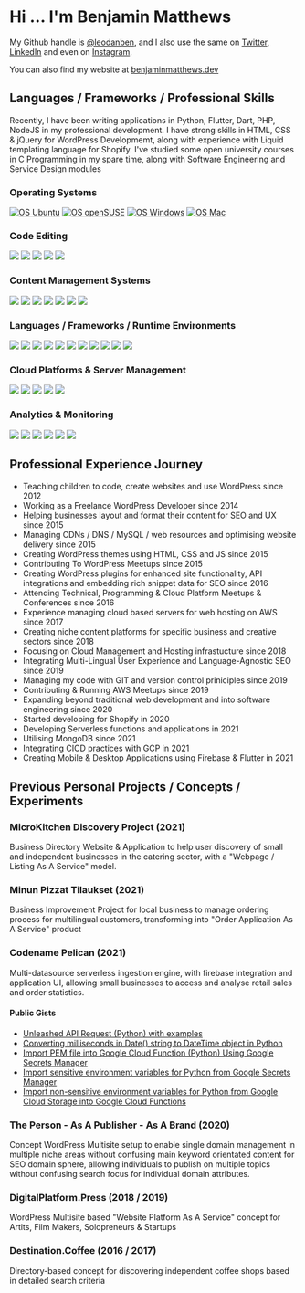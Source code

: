 # Hi ... I'm Benjamin Matthews

My Github handle is [@leodanben](https://github.com/leodanben), and I also use the same on [Twitter](https://twitter.com/leodanben), [LinkedIn](https://www.linkedin.com/in/leodanben/) and even on [Instagram](https://www.instagram.com/leodanben/). 

You can also find my website at [benjaminmatthews.dev](http://benjaminmatthews.dev)

## Languages / Frameworks / Professional Skills
Recently, I have been writing applications in Python, Flutter, Dart, PHP, NodeJS in my professional development.
I have strong skills in HTML, CSS & jQuery for WordPress Developmemt, along with experience with Liquid templating language for Shopify.
I've studied some open university courses in C Programming in my spare time, along with Software Engineering and Service Design modules
### Operating Systems
[![OS Ubuntu](https://img.shields.io/badge/-Ubuntu-brightgreen?style=flat&logo=Ubuntu&logoColor=white)](https://benjaminmatthews.dev/linus/ubuntu)
[![OS openSUSE](https://img.shields.io/badge/-openSUSE-brightgreen?style=flat&logo=openSUSE&logoColor=white)](https://benjaminmatthews.dev/linus/opensuse)
[![OS Windows](https://img.shields.io/badge/-Windows_10-lightgrey?style=flat&logo=Windows&logoColor=white)](https://benjaminmatthews.dev/windows/)
[![OS Mac](https://img.shields.io/badge/-Mac_OS-lightgrey?style=flat&logo=Apple&logoColor=white)](https://benjaminmatthews.dev/windows/)
### Code Editing
![](https://img.shields.io/badge/-PHPstorm-informational?style=flat&logo=PhpStorm&logoColor=white&color=brightgreen)
![](https://img.shields.io/badge/-PyCharm-informational?style=flat&logo=PyCharm&logoColor=white&color=brightgreen)
![](https://img.shields.io/badge/-WebStorm-informational?style=flat&logo=WebStorm&logoColor=white&color=brightgreen)
![](https://img.shields.io/badge/-Android%20Studio-informational?style=flat&logo=Android%20Studio&logoColor=white&color=brightgreen)
![](https://img.shields.io/badge/-Visual%20Studio%20Code-informational?style=flat&logo=Visual%20Studio%20Code&logoColor=white&color=lightgrey)
### Content Management Systems
![](https://img.shields.io/badge/-WordPress%20Theme%20Development-informational?style=flat&logo=WordPress&logoColor=white&color=brightgreen)
![](https://img.shields.io/badge/-WordPress%20Plugin%20Development-informational?style=flat&logo=WordPress&logoColor=white&color=brightgreen)
![](https://img.shields.io/badge/-WordPress%20Management-informational?style=flat&logo=WordPress&logoColor=white&color=brightgreen)
![](https://img.shields.io/badge/-WooCommerce%20Integration%20Development-informational?style=flat&logo=Woo&logoColor=white&color=brightgreen)
![](https://img.shields.io/badge/-WooCommerce%20Management-informational?style=flat&logo=Woo&logoColor=white&color=brightgreen)
![](https://img.shields.io/badge/-Shopify%20Theme%20Development-informational?style=flat&logo=Shopify&logoColor=white&color=lightgrey)
![](https://img.shields.io/badge/-Shopify%20Management-informational?style=flat&logo=Shopify&logoColor=white&color=lightgrey)
### Languages / Frameworks / Runtime Environments
![](https://img.shields.io/badge/-HTML5-informational?style=flat&logo=HTML5&logoColor=white&color=brightgreen)
![](https://img.shields.io/badge/-CSS-informational?style=flat&logo=CSS3&logoColor=white&color=brightgreen)
![](https://img.shields.io/badge/-jQuery-informational?style=flat&logo=jQuery&logoColor=white&color=brightgreen)
![](https://img.shields.io/badge/-PHP-informational?style=flat&logo=PHP&logoColor=white&color=brightgreen)
![](https://img.shields.io/badge/-JavaScript-informational?style=flat&logo=JavaScript&logoColor=white&color=brightgreen)
![](https://img.shields.io/badge/-Python-informational?style=flat&logo=Python&logoColor=white&color=brightgreen)
![](https://img.shields.io/badge/-Bash-informational?style=flat&logo=GNU%20Bash&logoColor=white&color=lightgrey)
![](https://img.shields.io/badge/-Flutter-informational?style=flat&logo=Flutter&logoColor=white&color=brightgreen)
![](https://img.shields.io/badge/-Dart-informational?style=flat&logo=Dart&logoColor=white&color=brightgreen)
![](https://img.shields.io/badge/-C-informational?style=flat&logo=C&logoColor=white&color=lightgrey)
![](https://img.shields.io/badge/-Node.js-informational?style=flat&logo=Node.js&logoColor=white&color=lightgrey)

### Cloud Platforms & Server Management
![](https://img.shields.io/badge/-Amazon%20AWS-informational?style=flat&logo=Amazon%20AWS&logoColor=white&color=brightgreen)
![](https://img.shields.io/badge/-Google%20Cloud-informational?style=flat&logo=Google%20Cloud&logoColor=white&color=brightgreen)
![](https://img.shields.io/badge/-Cloudflare-informational?style=flat&logo=Cloudflare&logoColor=white&color=brightgreen)
![](https://img.shields.io/badge/-Plesk-informational?style=flat&logo=Plesk&logoColor=white&color=brightgreen)
![](https://img.shields.io/badge/-cPanel-informational?style=flat&logo=cPanel&logoColor=white&color=brightgreen)
### Analytics & Monitoring
![](https://img.shields.io/badge/-Google%20Analytics-informational?style=flat&logo=Google%20Analytics&logoColor=white&color=brightgreen)
![](https://img.shields.io/badge/-Google%20Tag%20Manager-informational?style=flat&logo=Google%20Tag%20Manager&logoColor=white&color=brightgreen)
![](https://img.shields.io/badge/-Google%20Search%20Console-informational?style=flat&logo=Google%20Search%20Console&logoColor=white&color=brightgreen)
![](https://img.shields.io/badge/-Google%20PageSpeed%20Insights-informational?style=flat&logo=PageSpeed%20Insights&logoColor=white&color=brightgreen)
![](https://img.shields.io/badge/-Datadog-informational?style=flat&logo=Datadog&logoColor=white&color=lightgrey)
![](https://img.shields.io/badge/-New%20Relic-informational?style=flat&logo=New%20Relic&logoColor=white&color=lightgrey)


## Professional Experience Journey
- Teaching children to code, create websites and use WordPress since 2012
- Working as a Freelance WordPress Developer since 2014
- Helping businesses layout and format their content for SEO and UX since 2015 
- Managing CDNs / DNS / MySQL / web resources and optimising website delivery since 2015
- Creating WordPress themes using HTML, CSS and JS since 2015
- Contributing To WordPress Meetups since 2015
- Creating WordPress plugins for enhanced site functionality, API integrations and embedding rich snippet data for SEO since 2016
- Attending Technical, Programming & Cloud Platform Meetups & Conferences since 2016
- Experience managing cloud based servers for web hosting on AWS since 2017
- Creating niche content platforms for specific business and creative sectors since 2018
- Focusing on Cloud Management and Hosting infrastucture since 2018
- Integrating Multi-Lingual User Experience and Language-Agnostic SEO since 2019
- Managing my code with GIT and version control priniciples since 2019
- Contributing & Running AWS Meetups since 2019
- Expanding beyond traditional web development and into software engineering since 2020
- Started developing for Shopify in 2020
- Developing Serverless functions and applications in 2021
- Utilising MongoDB since 2021
- Integrating CICD practices with GCP in 2021
- Creating Mobile & Desktop Applications using Firebase & Flutter in 2021

## Previous Personal Projects / Concepts / Experiments
### MicroKitchen Discovery Project (2021)
Business Directory Website & Application to help user discovery of small and independent businesses in the catering sector, with a "Webpage / Listing As A Service" model.
### Minun Pizzat Tilaukset (2021)
Business Improvement Project for local business to manage ordering process for multilingual customers, transforming into "Order Application As A Service" product
### Codename Pelican (2021)
Multi-datasource serverless ingestion engine, with firebase integration and application UI, allowing small businesses to access and analyse retail sales and order statistics.
#### Public Gists
- [Unleashed API Request (Python) with examples](https://gist.github.com/leodanben/9c6ffb66d51790e71ef30fec8757dd2e)
- [Converting milliseconds in Date() string to DateTime object in Python](https://gist.github.com/leodanben/6ecd1a2b94f021495c3c043b2b193d1b)
- [Import PEM file into Google Cloud Function (Python) Using Google Secrets Manager](https://gist.github.com/leodanben/b85d7b9cf924ac49a7d74c5eecddb478)
- [Import sensitive environment variables for Python from Google Secrets Manager](https://gist.github.com/leodanben/a76bbbac711203c847a924ce45820e15)
- [Import non-sensitive environment variables for Python from Google Cloud Storage into Google Cloud Functions](https://gist.github.com/leodanben/4f6299b002ea920d81bd6d4dd7de54bd)
### The Person - As A Publisher - As A Brand (2020)
Concept WordPress Multisite setup to enable single domain management in multiple niche areas without confusing main keyword orientated content for SEO domain sphere, allowing individuals to publish on multiple topics without confusing search focus for individual domain attributes.
### DigitalPlatform.Press (2018 / 2019) 
WordPress Multisite based "Website Platform As A Service" concept for Artits, Film Makers, Solopreneurs & Startups
### Destination.Coffee (2016 / 2017)
Directory-based concept for discovering independent coffee shops based in detailed search criteria
